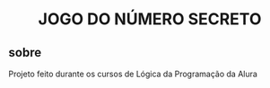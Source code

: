 <h1 align="center">JOGO DO NÚMERO SECRETO</h1>

<h2>sobre</h2>

<p>Projeto feito durante os cursos de Lógica da Programação da Alura</p>
